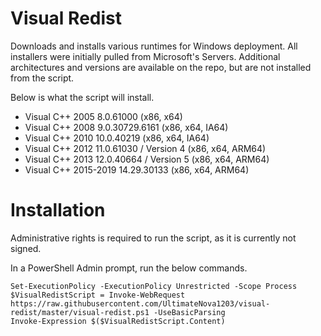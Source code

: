 # Visual Redist
Downloads and installs various runtimes for Windows deployment. All installers were initially pulled from Microsoft's Servers. Additional architectures and versions are available on the repo, but are not installed from the script.

Below is what the script will install.

  * Visual C++ 2005 8.0.61000 (x86, x64)
  * Visual C++ 2008 9.0.30729.6161 (x86, x64, IA64)
  * Visual C++ 2010 10.0.40219 (x86, x64, IA64)
  * Visual C++ 2012 11.0.61030 / Version 4  (x86, x64, ARM64)
  * Visual C++ 2013 12.0.40664 / Version 5 (x86, x64, ARM64)
  * Visual C++ 2015-2019 14.29.30133 (x86, x64, ARM64)

# Installation
Administrative rights is required to run the script, as it is currently not signed.

In a PowerShell Admin prompt, run the below commands.
```
Set-ExecutionPolicy -ExecutionPolicy Unrestricted -Scope Process
$VisualRedistScript = Invoke-WebRequest https://raw.githubusercontent.com/UltimateNova1203/visual-redist/master/visual-redist.ps1 -UseBasicParsing
Invoke-Expression $($VisualRedistScript.Content)
```
